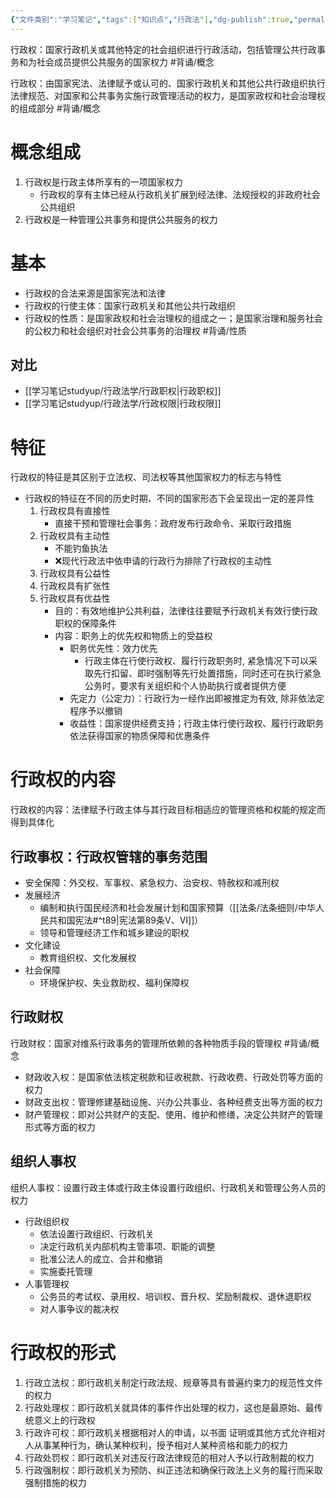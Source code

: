 ```yaml
---
{"文件类别":"学习笔记","tags":["知识点","行政法"],"dg-publish":true,"permalink":"/学习笔记studyup/行政法学/行政权/","dgPassFrontmatter":true,"created":"2024-09-12T14:56:47.688+08:00","updated":"2024-12-05T14:47:56.331+08:00"}
---
```


行政权：国家行政机关或其他特定的社会组织进行行政活动，包括管理公共行政事务和为社会成员提供公共服务的国家权力 #背诵/概念 

行政权：由国家宪法、法律赋予或认可的、国家行政机关和其他公共行政组织执行法律规范、对国家和公共事务实施行政管理活动的权力，是国家政权和社会治理权的组成部分 #背诵/概念 
# 概念组成
1. 行政权是行政主体所享有的一项国家权力
	- 行政权的享有主体已经从行政机关扩展到经法律、法规授权的非政府社会公共组织
2. 行政权是一种管理公共事务和提供公共服务的权力
# 基本
- 行政权的合法来源是国家宪法和法律
- 行政权的行使主体：国家行政机关和其他公共行政组织
- 行政权的性质：是国家政权和社会治理权的组成之一；是国家治理和服务社会的公权力和社会组织对社会公共事务的治理权 #背诵/性质 
## 对比
- [[学习笔记studyup/行政法学/行政职权\|行政职权]]
- [[学习笔记studyup/行政法学/行政权限\|行政权限]]
# 特征
行政权的特征是其区别于立法权、司法权等其他国家权力的标志与特性
- 行政权的特征在不同的历史时期、不同的国家形态下会呈现出一定的差异性
	1. 行政权具有直接性
		- 直接干预和管理社会事务：政府发布行政命令、采取行政措施
	2. 行政权具有主动性
		- 不能钓鱼执法
		- ❌现代行政法中依申请的行政行为排除了行政权的主动性
	3. 行政权具有公益性
	4. 行政权具有扩张性
	5. 行政权具有优益性
		- 目的：有效地维护公共利益，法律往往要赋予行政机关有效行使行政职权的保障条件
		- 内容：职务上的优先权和物质上的受益权
			- 职务优先性：效力优先
				- 行政主体在行使行政权、履行行政职务时, 紧急情况下可以采取先行扣留、即时强制等先行处置措施，同时还可在执行紧急公务时，要求有关组织和个人协助执行或者提供方便
			- 先定力（公定力）：行政行为一经作出即被推定为有效, 除非依法定程序予以撤销
			- 收益性：国家提供经费支持；行政主体行使行政权、履行行政职务依法获得国家的物质保障和优惠条件
# 行政权的内容
行政权的内容：法律赋予行政主体与其行政目标相适应的管理资格和权能的规定而得到具体化
## 行政事权：行政权管辖的事务范围 
- 安全保障：外交权、军事权、紧急权力、治安权、特赦权和减刑权
- 发展经济
	- 编制和执行国民经济和社会发展计划和国家预算（[[法条/法条细则/中华人民共和国宪法#^t89\|宪法第89条Ⅴ、Ⅵ]]）
	- 领导和管理经济工作和城乡建设的职权
- 文化建设
	- 教育组织权、文化发展权
- 社会保障
	- 环境保护权、失业救助权、福利保障权
## 行政财权
行政财权：国家对维系行政事务的管理所依赖的各种物质手段的管理权 #背诵/概念 
- 财政收入权：是国家依法核定税款和征收税款、行政收费、行政处罚等方面的权力
- 财政支出权：管理修建基础设施、兴办公共事业、各种经费支出等方面的权力
- 财产管理权：即对公共财产的支配、使用、维护和修缮，决定公共财产的管理形式等方面的权力
## 组织人事权
组织人事权：设置行政主体或行政主体设置行政组织、行政机关和管理公务人员的权力
- 行政组织权
	- 依法设置行政组织、行政机关
	- 决定行政机关内部机构主管事项、职能的调整
	- 批准公法人的成立、合并和撤销
	- 实施委托管理
- 人事管理权
	- 公务员的考试权、录用权、培训权、晋升权、奖励制裁权、退休退职权
	- 对人事争议的裁决权
# 行政权的形式
1. 行政立法权：即行政机关制定行政法规、规章等具有普遍约束力的规范性文件的权力
2. 行政处理权：即行政机关就具体的事件作出处理的权力，这也是最原始、最传统意义上的行政权
3. 行政许可权：即行政机关根据相对人的申请，以书面 证明或其他方式允许相对人从事某种行为，确认某种权利，授予相对人某种资格和能力的权力
4. 行政处罚权：即行政机关对违反行政法律规范的相对人予以行政制裁的权力
5. 行政强制权：即行政机关为预防、纠正违法和确保行政法上义务的履行而采取强制措施的权力
